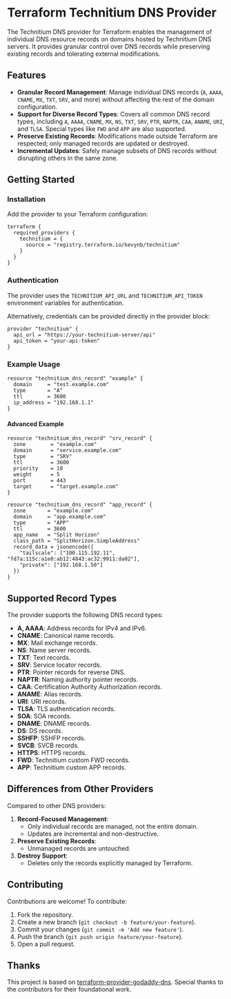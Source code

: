 # Terraform Technitium DNS Provider

The Technitium DNS provider for Terraform enables the management of individual DNS resource records on domains hosted by Technitium DNS servers. It provides granular control over DNS records while preserving existing records and tolerating external modifications.

## Features

- **Granular Record Management**: Manage individual DNS records (`A`, `AAAA`, `CNAME`, `MX`, `TXT`, `SRV`, and more) without affecting the rest of the domain configuration.
- **Support for Diverse Record Types**: Covers all common DNS record types, including `A`, `AAAA`, `CNAME`, `MX`, `NS`, `TXT`, `SRV`, `PTR`, `NAPTR`, `CAA`, `ANAME`, `URI`, and `TLSA`. Special types like `FWD` and `APP` are also supported.
- **Preserve Existing Records**: Modifications made outside Terraform are respected; only managed records are updated or destroyed.
- **Incremental Updates**: Safely manage subsets of DNS records without disrupting others in the same zone.

## Getting Started

### Installation

Add the provider to your Terraform configuration:

```hcl
terraform {
  required_providers {
    technitium = {
      source = "registry.terraform.io/kevynb/technitium"
    }
  }
}
```

### Authentication

The provider uses the `TECHNITIUM_API_URL` and `TECHNITIUM_API_TOKEN` environment variables for authentication.

Alternatively, credentials can be provided directly in the provider block:

```hcl
provider "technitium" {
  api_url = "https://your-technitium-server/api"
  api_token = "your-api-token"
}
```

### Example Usage

```hcl
resource "technitium_dns_record" "example" {
  domain     = "test.example.com"
  type       = "A"
  ttl        = 3600
  ip_address = "192.168.1.1"
}
```

#### Advanced Example

```hcl
resource "technitium_dns_record" "srv_record" {
  zone        = "example.com"
  domain      = "service.example.com"
  type        = "SRV"
  ttl         = 3600
  priority    = 10
  weight      = 5
  port        = 443
  target      = "target.example.com"
}

resource "technitium_dns_record" "app_record" {
  zone       = "example.com"
  domain     = "app.example.com"
  type       = "APP"
  ttl        = 3600
  app_name   = "Split Horizon"
  class_path = "SplitHorizon.SimpleAddress"
  record_data = jsonencode({
    "tailscale": ["100.115.192.11", "fd7a:115c:a1e0:ab12:4843:ac32:9911:da02"],
    "private": ["192.168.1.50"]
  })
}
```

## Supported Record Types

The provider supports the following DNS record types:

- **A, AAAA**: Address records for IPv4 and IPv6.
- **CNAME**: Canonical name records.
- **MX**: Mail exchange records.
- **NS**: Name server records.
- **TXT**: Text records.
- **SRV**: Service locator records.
- **PTR**: Pointer records for reverse DNS.
- **NAPTR**: Naming authority pointer records.
- **CAA**: Certification Authority Authorization records.
- **ANAME**: Alias records.
- **URI**: URI records.
- **TLSA**: TLS authentication records.
- **SOA**: SOA records.
- **DNAME**: DNAME records.
- **DS**: DS records.
- **SSHFP**: SSHFP records.
- **SVCB**: SVCB records.
- **HTTPS**: HTTPS records.
- **FWD**: Technitium custom FWD records.
- **APP**: Technitium custom APP records.

## Differences from Other Providers

Compared to other DNS providers:

1. **Record-Focused Management**:
    - Only individual records are managed, not the entire domain.
    - Updates are incremental and non-destructive.
2. **Preserve Existing Records**:
    - Unmanaged records are untouched.
3. **Destroy Support**:
    - Deletes only the records explicitly managed by Terraform.

## Contributing

Contributions are welcome! To contribute:

1. Fork the repository.
2. Create a new branch (`git checkout -b feature/your-feature`).
3. Commit your changes (`git commit -m 'Add new feature'`).
4. Push the branch (`git push origin feature/your-feature`).
5. Open a pull request.

## Thanks

This project is based on [terraform-provider-godaddy-dns](https://github.com/veksh/terraform-provider-godaddy-dns). Special thanks to the contributors for their foundational work.
